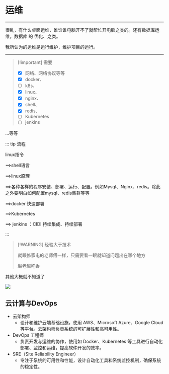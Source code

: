 # 运维

---

很乱，有什么桌面运维，谁谁谁电脑开不了就帮忙开电脑之类的。还有数据库运维，数据库 的 优化、之类。

我所认为的运维是运行维护，维护项目的运行。

---
> [!important] 需要
>
> - [x] 网络、网络协议等等
> - [x] docker、
> - [ ] k8s、
> - [x] linux、
> - [x] nginx、
> - [x] shell、
> - [x] redis、
> - [ ] Kubernetes
> - [ ] jenkins

...等等



::: tip 流程

linux指令

==>shell语言

==>linux原理

==>各种各样的程序安装、部署、运行、配置。例如Mysql、Nginx、redis。除此之外要明白如何配置mysql、redis集群等等

==>docker  快速部署

==>Kubernetes	

==> jenkins ：CIDI 持续集成、持续部署

::: 

> [!WARNING] 经验大于技术
>
> 
>
> 就跟修家电的老师傅一样，只需要看一眼就知道问题出在哪个地方
>
> 越老越吃香



其他大概就不知道了

![](https://www.runoob.com/wp-content/uploads/2016/07/png-IntelligentDevOps-by-StuQ.png)







## **云计算与DevOps**

- 云架构师
  - 设计和维护云端基础设施，使用 AWS、Microsoft Azure、Google Cloud 等平台。云架构师负责系统的可扩展性和高可用性。
- DevOps 工程师
  - 负责开发与运维的协作，使用如 Docker、Kubernetes 等工具进行自动化部署、监控和运维，提高软件开发的效率。
- SRE（Site Reliability Engineer）
  - 专注于系统的可用性和性能，设计自动化工具和系统监控机制，确保系统的稳定性。







